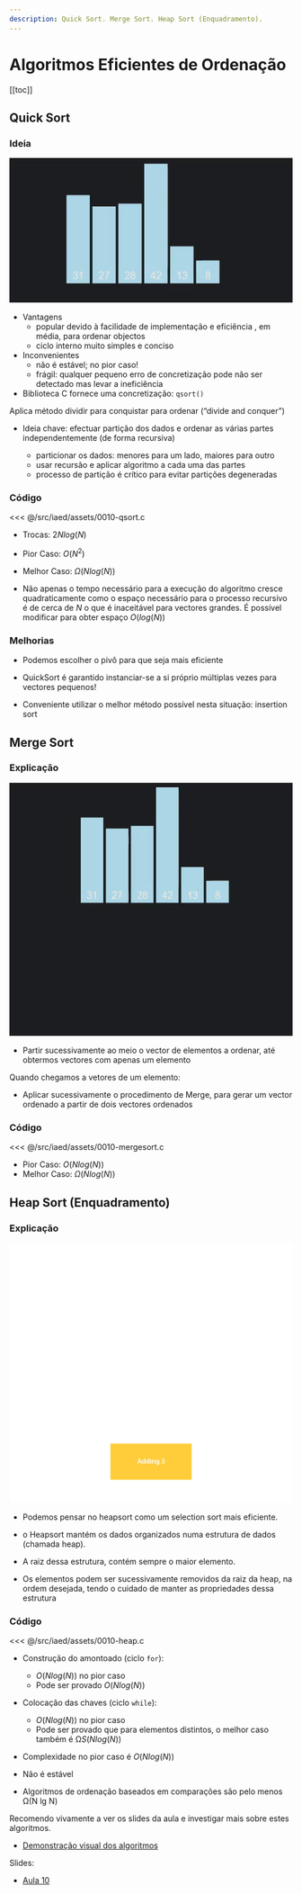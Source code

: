 ```yaml
---
description: Quick Sort. Merge Sort. Heap Sort (Enquadramento).
---
```


# Algoritmos Eficientes de Ordenação

[[toc]]

## Quick Sort

### Ideia

![Quick Sort](./assets/0010-qsort.gif)

- Vantagens
  - popular devido à facilidade de implementação e eficiência
    , em média, para ordenar objectos
  - ciclo interno muito simples e conciso
- Inconvenientes
  - não é estável; no pior caso!
  - frágil: qualquer pequeno erro de concretização pode não ser
    detectado mas levar a ineficiência
- Biblioteca C fornece uma concretização: `qsort()`

Aplica método dividir para conquistar para ordenar
(“divide and conquer”)

- Ideia chave: efectuar partição dos dados e ordenar as
  várias partes independentemente (de forma recursiva)

  - particionar os dados: menores para um lado, maiores para outro
  - usar recursão e aplicar algoritmo a cada uma das partes
  - processo de partição é crítico para evitar partições degeneradas

### Código

<<< @/src/iaed/assets/0010-qsort.c

- Trocas: $2N log (N)$
- Pior Caso: $O(N^2)$
- Melhor Caso: $\Omega(N log (N))$

- Não apenas o tempo necessário para a execução do
  algoritmo cresce quadraticamente como o espaço
  necessário para o processo recursivo é de cerca de $N$ o
  que é inaceitável para vectores grandes. É possível
  modificar para obter espaço $O(log (N))$

### Melhorias

- Podemos escolher o pivô para que seja mais eficiente

- QuickSort é garantido instanciar-se a si próprio múltiplas
  vezes para vectores pequenos!
- Conveniente utilizar o melhor método possível nesta
  situação: insertion sort

## Merge Sort

### Explicação

![Merge](./assets/0010-merge-sort.gif)

- Partir sucessivamente ao
  meio o vector de
  elementos a ordenar,
  até obtermos vectores
  com apenas um elemento

Quando chegamos a vetores de um elemento:

- Aplicar sucessivamente o
  procedimento de Merge,
  para gerar um vector
  ordenado a partir de dois
  vectores ordenados

### Código

<<< @/src/iaed/assets/0010-mergesort.c

- Pior Caso: $O(N log (N))$
- Melhor Caso: $\Omega(N log (N))$

## Heap Sort (Enquadramento)

### Explicação

![Merge](./assets/0010-heap.gif)

- Podemos pensar no heapsort como um selection sort
  mais eficiente.

- o Heapsort mantém os dados organizados
  numa estrutura de dados (chamada heap).
- A raiz dessa estrutura, contém sempre
  o maior elemento.
- Os elementos podem ser sucessivamente removidos
  da raiz da heap, na ordem desejada, tendo o cuidado
  de manter as propriedades dessa estrutura

### Código

<<< @/src/iaed/assets/0010-heap.c

- Construção do amontoado (ciclo `for`):
  - $O(N log (N))$ no pior caso
  - Pode ser provado $O(N log (N))$
- Colocação das chaves (ciclo `while`):
  - $O(N log (N))$ no pior caso
  - Pode ser provado que para elementos distintos, o melhor caso
    também é Ω$S(N log (N))$
- Complexidade no pior caso é $O(N log (N))$
- Não é estável

- Algoritmos de ordenação baseados em comparações
  são pelo menos Ω(N lg N)

Recomendo vivamente a ver os slides da aula e investigar mais sobre estes algoritmos.

- [Demonstração visual dos algoritmos](https://gonque.github.io/sorting-algos/)

Slides:

- [Aula 10](https://drive.google.com/file/d/15_1rxryl8zCLxsx8h-95sZ_LmzTpJRXk/view?usp=sharing)
